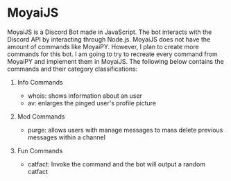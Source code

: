 # MoyaiJS

MoyaiJS is a Discord Bot made in JavaScript. The bot interacts with the Discord API by interacting through Node.js. MoyaiJS does not have the amount of commands like MoyaiPY. However, I plan to create more commands for this bot. I am going to try to recreate every command from MoyaiPY and implement them in MoyaiJS. The following below contains the commands and their category classifications:

1. Info Commands
   - whois: shows information about an user
   - av: enlarges the pinged user's profile picture

2. Mod Commands
   - purge: allows users with manage messages to mass delete previous messages within a channel

3. Fun Commands 
   - catfact: Invoke the command and the bot will output a random catfact
   
